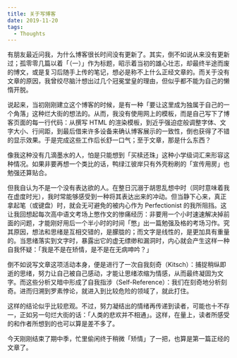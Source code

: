```yaml
---
title: 关于写博客
date: 2019-11-20
tags:
  - Thoughts
---
```


有朋友最近问我，为什么博客很长时间没有更新了。其实，倒不如说从来没有更新过；孤零零几篇以着「（一）」作为标题，昭示着当初的雄心壮志，却最终半途而废的博文，或是复习后随手上传的笔记，想必是称不上什么正经文章的。而关于没有文章的原因，我曾绞尽脑汁想出过几个冠冕堂皇的理由，但似乎都不能为自己的懒惰开脱。

说起来，当初刚刚建立这个博客的时候，是有一种「要让这里成为独属于自己的一个角落」这种烂大街的想法的。从而，我没有使用网上的模板，而是自己写下了博客页面的每一行代码：从撰写 HTML 的渲染模板，到近乎强迫症般调整字体、文字大小、行间距，到最后借来许多设备来确认博客展示的一致性，倒也获得了不错的显示效果。于是完成这些工作后长舒一口气；至于文章，那是什么东西？

像我这种没有几滴墨水的人，怕是只能想到「买椟还珠」这种小学级词汇来形容这种情况。如果非要再想一个类比的话，鸭绿江彼岸只有外壳粉刷的「宣传用房」也勉强还算贴合。

但我自认为不是一个没有表达欲的人。在整日沉溺于胡思乱想中时（同时意味着我在虚度时光），我时常能够感受到一种将其表达出来的冲动。但当静下心来，真正拿起笔（或键盘）时，就会无可避免的被内心作为 Perfectionist 的我所阻挡。这让我回想起每次高中语文考场上憋作文的惨痛经历：非要用一个小时速速解决掉前面的问题，才能刚好用后一个半小时的时间「憋」出一篇勉强及格的考场习作。究其原因，想法和思绪是互相交错的，是朦胧的；而文字是线性的，是更加具有重量的。当思绪落实到文字时，暴露出它的虚无缥缈和漏洞时，内心就会产生这样一种自我怀疑：「我是不是在矫情，是不是在无病呻吟？」

倒不如说写文章这项活动本身，便是进行了一次自我刻奇（Kitsch）：捕捉稍纵即逝的思绪，努力让自己被自己感动，才能让思绪浓缩为情感，从而最终凝固为文字。而这些分析又暗中形成了自我指涉（Self-Reference）：我们在刻奇地分析刻奇。进而归溯到罗素悖论，就进入到比较危险的领域了，就此打住。

这样的结论似乎比较悲观。不过，努力凝结出的情绪再传递到读者，可能也十不存一，正如另一句烂大街的话：「人类的悲欢并不相通」。这样，在量上，读者所感受的和作者所想到的也可以算是差不多了。

今天刚刚结束了期中季，忙里偷闲终于稍微「矫情」了一把，也算是第一篇正经的文章了。
